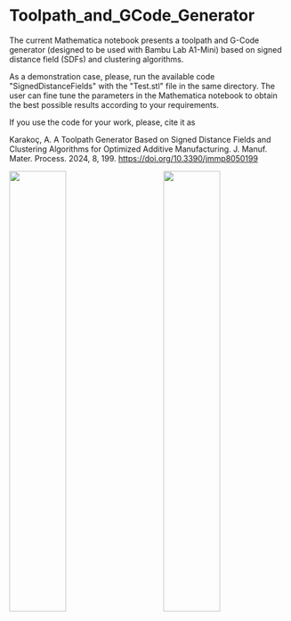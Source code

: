 # Toolpath_and_GCode_Generator

The current Mathematica notebook presents a toolpath and G-Code generator (designed to be used with Bambu Lab A1-Mini) based on signed distance field (SDFs) and clustering algorithms.

As a demonstration case, please, run the available code "SignedDistanceFields" with the "Test.stl" file in the same directory. The user can fine tune the parameters in the Mathematica notebook to obtain the best possible results according to your requirements.

If you use the code for your work, please, cite it as

   Karakoç, A. A Toolpath Generator Based on Signed Distance Fields and Clustering Algorithms for Optimized Additive Manufacturing. J. Manuf. Mater. Process. 2024, 8, 199. https://doi.org/10.3390/jmmp8050199 

<img width="45%" src="https://github.com/user-attachments/assets/fc495bd1-678f-4769-a1a8-5202640a92e6" align="right">
<img width="45%" src="https://github.com/user-attachments/assets/b3f77b24-26c2-4022-a37a-9ce10f0fb7d1" align="left">
